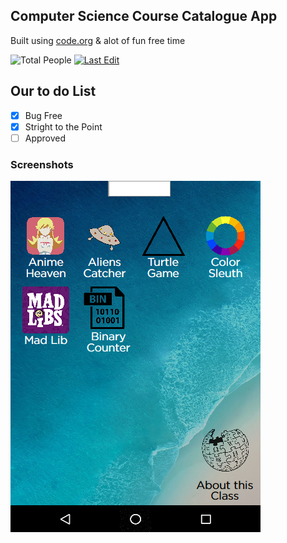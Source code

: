 ## Computer Science Course Catalogue App
Built using [code.org][code dot org] & alot of fun free time

[code dot org]: https://code.org/

![Total People](https://img.shields.io/github/contributors/esat-high-school/CS-Course-Catalogue-App.svg?style=flat) [![Last Edit](https://img.shields.io/github/last-commit/esat-high-school/CS-Course-Catalogue-App/2019.svg?style=flat)](https://github.com/esat-high-school/CS-Course-Catalogue-App/commits/2019)

## Our to do List
- [X] Bug Free
- [X] Stright to the Point
- [ ] Approved

### Screenshots

![](Images/Preview.png)
